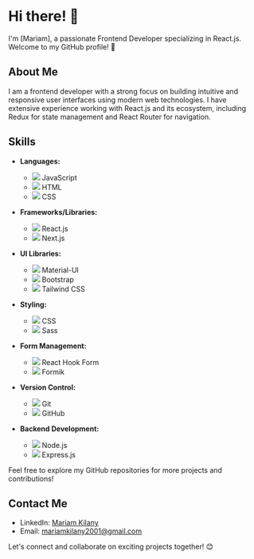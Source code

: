 # Hi there! 👋

I'm [Mariam], a passionate Frontend Developer specializing in React.js. Welcome to my GitHub profile! 🚀

## About Me

I am a frontend developer with a strong focus on building intuitive and responsive user interfaces using modern web technologies. I have extensive experience working with React.js and its ecosystem, including Redux for state management and React Router for navigation.

## Skills

- **Languages:** 
  - <img src="https://img.icons8.com/color/16/000000/javascript.png"/> JavaScript
  - <img src="https://img.icons8.com/color/16/000000/html-5.png"/> HTML
  - <img src="https://img.icons8.com/color/16/000000/css3.png"/> CSS

- **Frameworks/Libraries:** 
  - <img src="https://img.icons8.com/color/16/000000/react-native.png"/> React.js
  - <img src="https://img.icons8.com/color/16/000000/next.png"/> Next.js

- **UI Libraries:** 
  - <img src="https://img.icons8.com/color/16/000000/material-ui.png"/> Material-UI
  - <img src="https://img.icons8.com/color/16/000000/bootstrap.png"/> Bootstrap
  - <img src="https://img.icons8.com/color/16/000000/tailwind-css.png"/> Tailwind CSS

- **Styling:** 
  - <img src="https://img.icons8.com/color/16/000000/css3.png"/> CSS
  - <img src="https://img.icons8.com/color/16/000000/sass.png"/> Sass

- **Form Management:** 
  - <img src="https://img.icons8.com/color/16/000000/react-native.png"/> React Hook Form
  - <img src="https://img.icons8.com/color/16/000000/formik.png"/> Formik

- **Version Control:** 
  - <img src="https://img.icons8.com/color/16/000000/git.png"/> Git
  - <img src="https://img.icons8.com/ios-filled/16/000000/github.png"/> GitHub

- **Backend Development:** 
  - <img src="https://img.icons8.com/color/16/000000/nodejs.png"/> Node.js
  - <img src="https://img.icons8.com/color/16/000000/express.png"/> Express.js

Feel free to explore my GitHub repositories for more projects and contributions!

## Contact Me

- LinkedIn: [Mariam Kilany]([link-to-linkedin](https://www.linkedin.com/in/mariamkilany/))
- Email: [mariamkilany2001@gmail.com](mailto:mariamkilany2001@gmail.com)

Let's connect and collaborate on exciting projects together! 😊
